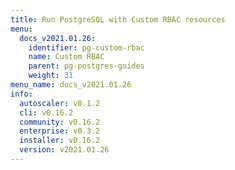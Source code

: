 ```yaml
---
title: Run PostgreSQL with Custom RBAC resources
menu:
  docs_v2021.01.26:
    identifier: pg-custom-rbac
    name: Custom RBAC
    parent: pg-postgres-guides
    weight: 31
menu_name: docs_v2021.01.26
info:
  autoscaler: v0.1.2
  cli: v0.16.2
  community: v0.16.2
  enterprise: v0.3.2
  installer: v0.16.2
  version: v2021.01.26
---
```


